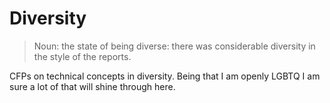 # Diversity

> Noun: the state of being diverse: there was considerable diversity in the style of the reports.

CFPs on technical concepts in diversity.
Being that I am openly LGBTQ I am sure a lot of that will shine through here.

